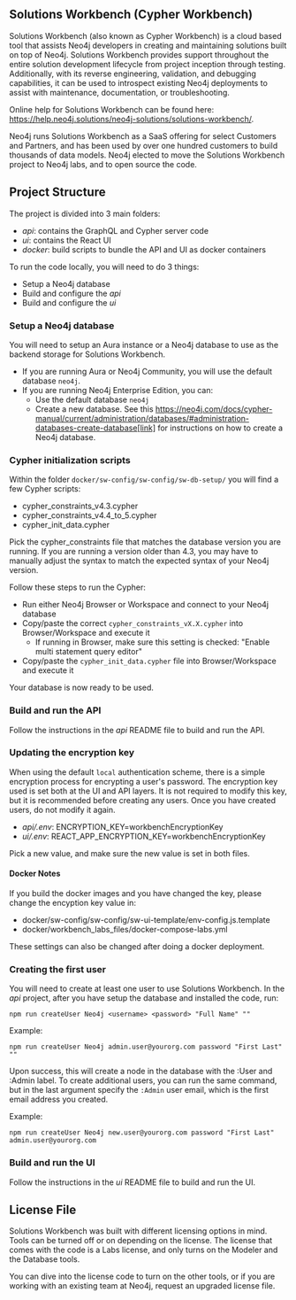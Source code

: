 
## Solutions Workbench (Cypher Workbench)
Solutions Workbench (also known as Cypher Workbench) is a cloud based tool that assists Neo4j developers in creating and maintaining solutions built on top of Neo4j. Solutions Workbench provides support throughout the entire solution development lifecycle from project inception through testing. Additionally, with its reverse engineering, validation, and debugging capabilities, it can be used to introspect existing Neo4j deployments to assist with maintenance, documentation, or troubleshooting.

Online help for Solutions Workbench can be found here: https://help.neo4j.solutions/neo4j-solutions/solutions-workbench/.

Neo4j runs Solutions Workbench as a SaaS offering for select Customers and Partners, and has been used by over one hundred customers to build thousands of data models. Neo4j elected to move the Solutions Workbench project to Neo4j labs, and to open source the code.

## Project Structure
The project is divided into 3 main folders:
* *api*: contains the GraphQL and Cypher server code
* *ui*: contains the React UI
* *docker*: build scripts to bundle the API and UI as docker containers

To run the code locally, you will need to do 3 things:
* Setup a Neo4j database
* Build and configure the *api*
* Build and configure the *ui*

### Setup a Neo4j database
You will need to setup an Aura instance or a Neo4j database to use as the backend storage for Solutions Workbench. 

* If you are running Aura or Neo4j Community, you will use the default database `neo4j`.
* If you are running Neo4j Enterprise Edition, you can:
  * Use the default database `neo4j`
  * Create a new database. See this https://neo4j.com/docs/cypher-manual/current/administration/databases/#administration-databases-create-database[link] for instructions on how to create a Neo4j database.

### Cypher initialization scripts
Within the folder `docker/sw-config/sw-config/sw-db-setup/` you will find a few Cypher scripts:

* cypher_constraints_v4.3.cypher
* cypher_constraints_v4.4_to_5.cypher
* cypher_init_data.cypher

Pick the cypher_constraints file that matches the database version you are running. If you are running a version older than 4.3, you may have to manually adjust the syntax to match the expected syntax of your Neo4j version.

Follow these steps to run the Cypher:

* Run either Neo4j Browser or Workspace and connect to your Neo4j database
* Copy/paste the correct `cypher_constraints_vX.X.cypher` into Browser/Workspace and execute it
  * If running in Browser, make sure this setting is checked: "Enable multi statement query editor"
* Copy/paste the `cypher_init_data.cypher` file into Browser/Workspace and execute it

Your database is now ready to be used.

### Build and run the API
Follow the instructions in the *api* README file to build and run the API.

### Updating the encryption key
When using the default `local` authentication scheme, there is a simple encryption process for encrypting a user's password. The encryption key used is set both at the UI and API layers. It is not required to modify this key, but it is recommended before creating any users. Once you have created users, do not modify it again.
* *api/.env*: ENCRYPTION_KEY=workbenchEncryptionKey
* *ui/.env*: REACT_APP_ENCRYPTION_KEY=workbenchEncryptionKey

Pick a new value, and make sure the new value is set in both files.

#### Docker Notes
If you build the docker images and you have changed the key, please change the encyption key value in:
* docker/sw-config/sw-config/sw-ui-template/env-config.js.template
* docker/workbench_labs_files/docker-compose-labs.yml

These settings can also be changed after doing a docker deployment.

### Creating the first user
You will need to create at least one user to use Solutions Workbench. In the *api* project, after you have setup the database and installed the code, run:

```
npm run createUser Neo4j <username> <password> "Full Name" ""
```

Example:
```
npm run createUser Neo4j admin.user@yourorg.com password "First Last" ""
```

Upon success, this will create a node in the database with the :User and :Admin label. To create additional users, you can run the same command, but in the last argument specify the `:Admin` user email, which is the first email address you created.

Example: 
```
npm run createUser Neo4j new.user@yourorg.com password "First Last" admin.user@yourorg.com
```

### Build and run the UI
Follow the instructions in the *ui* README file to build and run the UI.

## License File
Solutions Workbench was built with different licensing options in mind. Tools can be turned off or on depending on the license. The license that comes with the code is a Labs license, and only turns on the Modeler and the Database tools. 

You can dive into the license code to turn on the other tools, or if you are working with an existing team at Neo4j, request an upgraded license file.